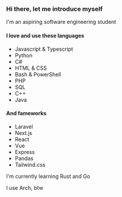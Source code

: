 ### Hi there, let me introduce myself

I'm an aspiring software engineering student

#### I love and use these languages

- Javascript & Typescript
- Python
- C#
- HTML & CSS
- Bash & PowerShell
- PHP
- SQL
- C++
- Java

#### And fameworks

- Laravel
- Next.js
- React
- Vue
- Express
- Pandas
- Tailwind.css

I'm currently learning Rust and Go

I use Arch, btw
